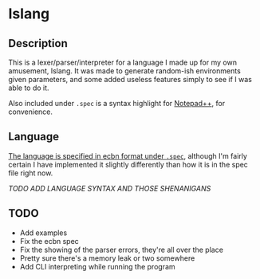# Islang

## Description

This is a lexer/parser/interpreter for a language I made up for my own amusement, Islang. It was made to generate random-ish environments given parameters, and some added useless features simply to see if I was able to do it. 

Also included under `.spec` is a syntax highlight for [Notepad++](https://notepad-plus-plus.org/), for convenience. 

## Language

[The language is specified in ecbn format under `.spec`](https://github.com/Sergiovan/Islang/blob/master/.spec/spec.ebnf), although I'm fairly certain I have implemented it slightly differently than how it is in the spec file right now. 

*TODO ADD LANGUAGE SYNTAX AND THOSE SHENANIGANS*

## TODO

* Add examples
* Fix the ecbn spec
* Fix the showing of the parser errors, they're all over the place
* Pretty sure there's a memory leak or two somewhere
* Add CLI interpreting while running the program